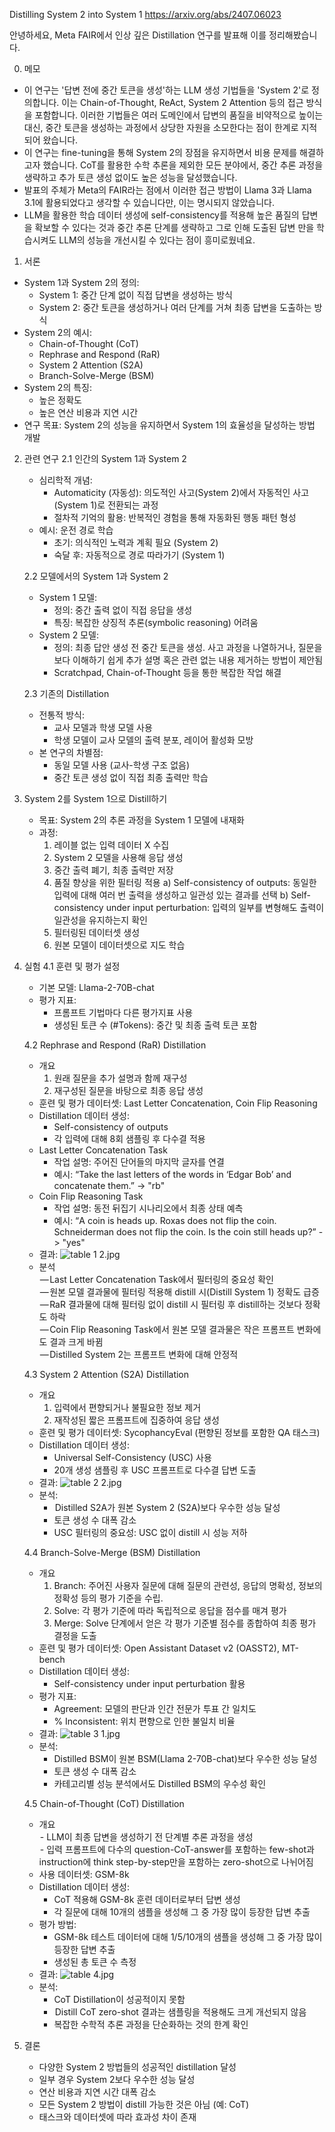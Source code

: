 Distilling System 2 into System 1
https://arxiv.org/abs/2407.06023

안녕하세요, Meta FAIR에서 인상 깊은 Distillation 연구를 발표해 이를 정리해봤습니다.

0. 메모
- 이 연구는 '답변 전에 중간 토큰을 생성'하는 LLM 생성 기법들을 'System 2'로 정의합니다. 이는 Chain-of-Thought, ReAct, System 2 Attention 등의 접근 방식을 포함합니다. 이러한 기법들은 여러 도메인에서 답변의 품질을 비약적으로 높이는 대신, 중간 토큰을 생성하는 과정에서 상당한 자원을 소모한다는 점이 한계로 지적되어 왔습니다.
- 이 연구는 fine-tuning을 통해 System 2의 장점을 유지하면서 비용 문제를 해결하고자 했습니다. CoT를 활용한 수학 추론을 제외한 모든 분야에서, 중간 추론 과정을 생략하고 추가 토큰 생성 없이도 높은 성능을 달성했습니다.
- 발표의 주체가 Meta의 FAIR라는 점에서 이러한 접근 방법이 Llama 3과 Llama 3.1에 활용되었다고 생각할 수 있습니다만, 이는 명시되지 않았습니다.
- LLM을 활용한 학습 데이터 생성에  self-consistency를 적용해 높은 품질의 답변을 확보할 수 있다는 것과 중간 추론 단계를 생략하고 그로 인해 도출된 답변 만을 학습시켜도 LLM의 성능을 개선시킬 수 있다는 점이 흥미로웠네요.

1. 서론
- System 1과 System 2의 정의:
    - System 1: 중간 단계 없이 직접 답변을 생성하는 방식
    - System 2: 중간 토큰을 생성하거나 여러 단계를 거쳐 최종 답변을 도출하는 방식
- System 2의 예시:
    - Chain-of-Thought (CoT)
    - Rephrase and Respond (RaR)
    - System 2 Attention (S2A)
    - Branch-Solve-Merge (BSM)
- System 2의 특징:
    - 높은 정확도
    - 높은 연산 비용과 지연 시간
- 연구 목표: System 2의 성능을 유지하면서 System 1의 효율성을 달성하는 방법 개발

2. 관련 연구
	2.1 인간의 System 1과 System 2
	- 심리학적 개념:
	    - Automaticity (자동성): 의도적인 사고(System 2)에서 자동적인 사고(System 1)로 전환되는 과정
	    - 절차적 기억의 활용: 반복적인 경험을 통해 자동화된 행동 패턴 형성
	- 예시: 운전 경로 학습
	    - 초기: 의식적인 노력과 계획 필요 (System 2)
	    - 숙달 후: 자동적으로 경로 따라가기 (System 1)

	2.2 모델에서의 System 1과 System 2	
	- System 1 모델:
	    - 정의: 중간 출력 없이 직접 응답을 생성
	    - 특징: 복잡한 상징적 추론(symbolic reasoning) 어려움
	- System 2 모델:
		- 정의: 최종 답안 생성 전 중간 토큰을 생성. 사고 과정을 나열하거나, 질문을 보다 이해하기 쉽게 추가 설명 혹은 관련 없는 내용 제거하는 방법이 제안됨
	    - Scratchpad, Chain-of-Thought 등을 통한 복잡한 작업 해결

	2.3 기존의 Distillation
	- 전통적 방식:
	    - 교사 모델과 학생 모델 사용
	    - 학생 모델이 교사 모델의 출력 분포, 레이어 활성화 모방
	- 본 연구의 차별점:
	    - 동일 모델 사용 (교사-학생 구조 없음)
	    - 중간 토큰 생성 없이 직접 최종 출력만 학습

3. System 2를 System 1으로 Distill하기
	- 목표: System 2의 추론 과정을 System 1 모델에 내재화
	- 과정:
	    1. 레이블 없는 입력 데이터 X 수집
	    2. System 2 모델을 사용해 응답 생성
	    3. 중간 출력 폐기, 최종 출력만 저장
	    4. 품질 향상을 위한 필터링 적용
			a) Self-consistency of outputs: 동일한 입력에 대해 여러 번 출력을 생성하고 일관성 있는 결과를 선택
			b) Self-consistency under input perturbation: 입력의 일부를 변형해도 출력이 일관성을 유지하는지 확인
	    1. 필터링된 데이터셋 생성
	    2. 원본 모델이 데이터셋으로 지도 학습

4. 실험
	4.1 훈련 및 평가 설정	
	- 기본 모델: Llama-2-70B-chat
	- 평가 지표:
	    - 프롬프트 기법마다 다른 평가지표 사용
	    - 생성된 토큰 수 (#Tokens): 중간 및 최종 출력 토큰 포함
	
	4.2 Rephrase and Respond (RaR) Distillation	
	- 개요
	    1. 원래 질문을 추가 설명과 함께 재구성
	    2. 재구성된 질문을 바탕으로 최종 응답 생성
	- 훈련 및 평가 데이터셋:  Last Letter Concatenation, Coin Flip Reasoning
	- Distillation 데이터 생성:
	    - Self-consistency of outputs
	    - 각 입력에 대해 8회 샘플링 후 다수결 적용
	-  Last Letter Concatenation Task	
		- 작업 설명: 주어진 단어들의 마지막 글자를 연결
		- 예시: “Take the last letters of the words in ‘Edgar Bob’ and concatenate them.” -> "rb"
	- Coin Flip Reasoning Task
		- 작업 설명: 동전 뒤집기 시나리오에서 최종 상태 예측
		- 예시: “A coin is heads up. Roxas does not flip the coin. Schneiderman does not flip the coin. Is the coin still heads up?” -> "yes"
	- 결과:
		![table 1 2.jpg](<images/table 1 2.jpg>)
	- 분석  
	     — Last Letter Concatenation Task에서 필터링의 중요성 확인  
	     — 원본 모델 결과물에 필터링 적용해 distill 시(Distill System 1) 정확도 급증  
	     — RaR 결과물에 대해 필터링 없이 distill 시 필터링 후 distill하는 것보다 정확도 하락  
	     — Coin Flip Reasoning Task에서 원본 모델 결과물은 작은 프롬프트 변화에도 결과 크게 바뀜  
	     — Distilled System 2는 프롬프트 변화에 대해 안정적
	
	4.3 System 2 Attention (S2A) Distillation	
	- 개요
	    1. 입력에서 편향되거나 불필요한 정보 제거
	    2. 재작성된 짧은 프롬프트에 집중하여 응답 생성
	- 훈련 및 평가 데이터셋: SycophancyEval (편향된 정보를 포함한 QA 태스크)
	- Distillation 데이터 생성:
	    - Universal Self-Consistency (USC) 사용
	    - 20개 생성 샘플링 후 USC 프롬프트로 다수결 답변 도출
	- 결과:
		![table 2 2.jpg](<images/table 2 2.jpg>)
	- 분석:
		-  Distilled S2A가 원본 System 2 (S2A)보다 우수한 성능 달성  
		- 토큰 생성 수 대폭 감소  
		- USC 필터링의 중요성: USC 없이 distill 시 성능 저하
	
	4.4 Branch-Solve-Merge (BSM) Distillation	
	- 개요
	    1. Branch: 주어진 사용자 질문에 대해 질문의 관련성, 응답의 명확성, 정보의 정확성 등의 평가 기준을 수립.
	    2. Solve: 각 평가 기준에 따라 독립적으로 응답을 점수를 매겨 평가
	    3. Merge: Solve 단계에서 얻은 각 평가 기준별 점수를 종합하여 최종 평가 결정을 도출
	- 훈련 및 평가 데이터셋: Open Assistant Dataset v2 (OASST2), MT-bench
	- Distillation 데이터 생성:
	    - Self-consistency under input perturbation 활용
	- 평가 지표:
	    - Agreement: 모델의 판단과 인간 전문가 투표 간 일치도
	    - % Inconsistent: 위치 편향으로 인한 불일치 비율
	- 결과:
		![table 3 1.jpg](<images/table 3 1.jpg>)
	- 분석:
	    - Distilled BSM이 원본 BSM(Llama 2-70B-chat)보다 우수한 성능 달성
	    - 토큰 생성 수 대폭 감소
	    - 카테고리별 성능 분석에서도 Distilled BSM의 우수성 확인
	
	4.5 Chain-of-Thought (CoT) Distillation
	- 개요  
	     - LLM이 최종 답변을 생성하기 전 단계별 추론 과정을 생성  
	     - 입력 프롬프트에 다수의 question-CoT-answer를 포함하는 few-shot과 instruction에 think step-by-step만을 포함하는 zero-shot으로 나뉘어짐
	- 사용 데이터셋: GSM-8k
	- Distillation 데이터 생성:
	    - CoT 적용해 GSM-8k 훈련 데이터로부터 답변 생성
	    - 각 질문에 대해 10개의 샘플을 생성해 그 중 가장 많이 등장한 답변 추출
	- 평가 방법:
	    - GSM-8k 테스트 데이터에 대해 1/5/10개의 샘플을 생성해  그 중 가장 많이 등장한 답변 추출
	    - 생성된 총 토큰 수 측정
	- 결과:
		![table 4.jpg](<images/table 4.jpg>)
	- 분석:
	    - CoT Distillation이 성공적이지 못함
	    -  Distill CoT zero-shot 결과는 샘플링을 적용해도 크게 개선되지 않음
	    - 복잡한 수학적 추론 과정을 단순화하는 것의 한계 확인

5. 결론
	- 다양한 System 2 방법들의 성공적인 distillation 달성
	- 일부 경우 System 2보다 우수한 성능 달성
	- 연산 비용과 지연 시간 대폭 감소
	- 모든 System 2 방법이 distill 가능한 것은 아님 (예: CoT)
	- 태스크와 데이터셋에 따라 효과성 차이 존재
